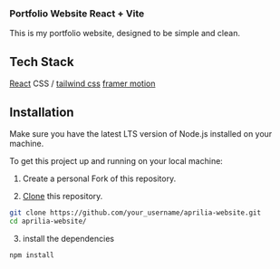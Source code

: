 ### Portfolio Website React + Vite

This is my portfolio website, designed to be simple and clean.

## Tech Stack

[React](https://react.dev/)
CSS / [tailwind css](https://tailwindcss.com/docs/guides/vite)
[framer motion](https://www.framer.com/motion/introduction/)

## Installation

Make sure you have the latest LTS version of Node.js installed on your machine.

To get this project up and running on your local machine:

1. Create a personal Fork of this repository.

2. [Clone](https://docs.github.com/en/repositories/creating-and-managing-repositories/cloning-a-repository) this repository.

```bash
git clone https://github.com/your_username/aprilia-website.git
cd aprilia-website/
```

3. install the dependencies

```bash
npm install
```
